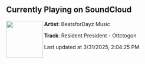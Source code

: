 ## Currently Playing on SoundCloud

[<img align="left" width="100" src="https://i1.sndcdn.com/artworks-FqjxsTNjAPlmyL3l-bloaVA-t500x500.png">](https://soundcloud.com/beatsfordayz23/resident-president-ottctogon)

**Artist**: BeatsforDayz Music 

**Track**: Resident President - Ottctogon

Last updated at 3/31/2025, 2:04:25 PM
